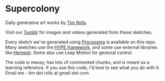 Supercolony
========

Daily generative art works by [Tim Rolls](http://timrolls.com).

Visit our [Tumblr](http://supercolony.co) for images and videos generated from these sketches.

Every sketch we've generated using [Processing](http://processing.org) is available on this repo. Many sketches use the [HYPE framework](hypeframework.org), and some use external libraries like [Hemesh](http://hemesh.wblut.com/).
Some also use Leap Motion for gestural control.

The code is messy, has lots of commented chunks, and is meant as a learning reference.
If you use this code, I'd love to see what you do with it. 
Email me - tim dot rolls at gmail dot com.
